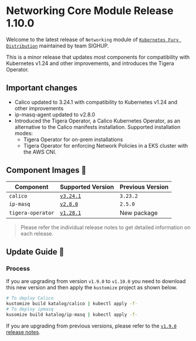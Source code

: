# Networking Core Module Release 1.10.0

Welcome to the latest release of `Networking` module of [`Kubernetes Fury
Distribution`](https://github.com/sighupio/fury-distribution) maintained by team
SIGHUP.

This is a minor release that updates most components for compatibility with Kubernetes v1.24 and other improvements, and introduces the Tigera Operator.

## Important changes

- Calico updated to 3.24.1 with compatibility to Kubernetes v1.24 and other improvements
- ip-masq-agent updated to v2.8.0
- Introduced the Tigera Operator, a Calico Kubernetes Operator, as an alternative to the Calico manifests installation. Supported installation modes:
  - Tigera Operator for on-prem installations
  - Tigera Operator for enforcing Network Policies in a EKS cluster with the AWS CNI.

## Component Images 🚢

| Component         | Supported Version                                                                | Previous Version |
| ----------------- | -------------------------------------------------------------------------------- | ---------------- |
| `calico`          | [`v3.24.1`](https://projectcalico.docs.tigera.io/archive/v3.24/release-notes/)   | `3.23.2`         |
| `ip-masq`         | [`v2.8.0`](https://github.com/kubernetes-sigs/ip-masq-agent/releases/tag/v2.5.0) | `2.5.0`          |
| `tigera-operator` | [`v1.28.1`](https://github.com/tigera/operator/releases/tag/v1.28.2)             | New package      |

> Please refer the individual release notes to get detailed information on each release.

## Update Guide 🦮

### Process

If you are upgrading from version `v1.9.0` to `v1.10.0` you need to download this new version and then apply the `kustomize` project as shown below.

```bash
# To deploy Calico
kustomize build katalog/calico | kubectl apply -f-
# To deploy ipmasq
kusomize build katalog/ip-masq | kubectl apply -f-
```

If you are upgrading from previous versions, please refer to the [`v1.9.0` release notes](https://github.com/sighupio/fury-kubernetes-networking/releases/tag/v1.9.0).
